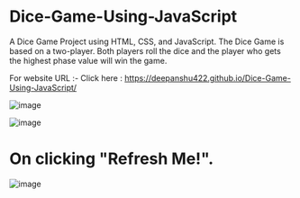 # Dice-Game-Using-JavaScript
A Dice Game Project using HTML, CSS, and JavaScript. The Dice Game is based on a two-player. Both players roll the dice and the player who gets the highest phase value will win the game.


For website URL :-
Click here : https://deepanshu422.github.io/Dice-Game-Using-JavaScript/


![image](https://user-images.githubusercontent.com/87390245/195456870-6c7badd5-ef2f-45e0-a6d2-4f26a5c65edf.png)


![image](https://user-images.githubusercontent.com/87390245/195648564-7e302f48-7489-44c2-823c-6ad90d3820e3.png)

# On clicking "Refresh Me!".

![image](https://user-images.githubusercontent.com/87390245/195457088-c4f2155e-15e6-469b-b34c-f08a1babb4d2.png)

